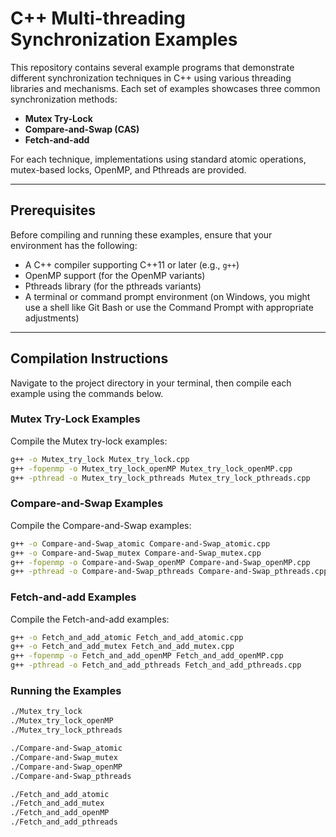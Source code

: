 # C++ Multi-threading Synchronization Examples

This repository contains several example programs that demonstrate different synchronization techniques in C++ using various threading libraries and mechanisms. Each set of examples showcases three common synchronization methods:

- **Mutex Try-Lock**  
- **Compare-and-Swap (CAS)**
- **Fetch-and-add**

For each technique, implementations using standard atomic operations, mutex-based locks, OpenMP, and Pthreads are provided.

---

## Prerequisites

Before compiling and running these examples, ensure that your environment has the following:

- A C++ compiler supporting C++11 or later (e.g., `g++`)
- OpenMP support (for the OpenMP variants)
- Pthreads library (for the pthreads variants)
- A terminal or command prompt environment (on Windows, you might use a shell like Git Bash or use the Command Prompt with appropriate adjustments)

---

## Compilation Instructions

Navigate to the project directory in your terminal, then compile each example using the commands below.

### Mutex Try-Lock Examples

Compile the Mutex try-lock examples:

```bash
g++ -o Mutex_try_lock Mutex_try_lock.cpp
g++ -fopenmp -o Mutex_try_lock_openMP Mutex_try_lock_openMP.cpp
g++ -pthread -o Mutex_try_lock_pthreads Mutex_try_lock_pthreads.cpp
```

### Compare-and-Swap Examples

Compile the Compare-and-Swap examples:

```bash
g++ -o Compare-and-Swap_atomic Compare-and-Swap_atomic.cpp
g++ -o Compare-and-Swap_mutex Compare-and-Swap_mutex.cpp
g++ -fopenmp -o Compare-and-Swap_openMP Compare-and-Swap_openMP.cpp
g++ -pthread -o Compare-and-Swap_pthreads Compare-and-Swap_pthreads.cpp
```

### Fetch-and-add Examples

Compile the Fetch-and-add examples:

```bash
g++ -o Fetch_and_add_atomic Fetch_and_add_atomic.cpp
g++ -o Fetch_and_add_mutex Fetch_and_add_mutex.cpp
g++ -fopenmp -o Fetch_and_add_openMP Fetch_and_add_openMP.cpp
g++ -pthread -o Fetch_and_add_pthreads Fetch_and_add_pthreads.cpp
```

### Running the Examples
```bash
./Mutex_try_lock
./Mutex_try_lock_openMP
./Mutex_try_lock_pthreads

./Compare-and-Swap_atomic
./Compare-and-Swap_mutex
./Compare-and-Swap_openMP
./Compare-and-Swap_pthreads

./Fetch_and_add_atomic
./Fetch_and_add_mutex
./Fetch_and_add_openMP
./Fetch_and_add_pthreads
```